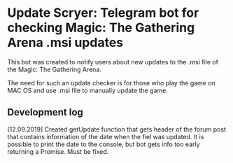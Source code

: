 # Update Scryer: Telegram bot for checking Magic: The Gathering Arena .msi updates

This bot was created to notify users about new updates to the .msi file of the Magic: The Gathering Arena.

The need for such an update checker is for those who play the game on MAC OS and use .msi file to manually update the game.

## Development log

[12.09.2019] Created getUpdate function that gets header of the forum post that contains information of the date when the fiel was updated. It is possible to print the date to the console, but bot gets info too early returning a Promise. Must be fixed.
